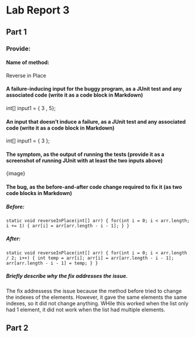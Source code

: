 # Lab Report 3

Part 1 
- 

### Provide:
#### Name of method: 
Reverse in Place 

#### A failure-inducing input for the buggy program, as a JUnit test and any associated code (write it as a code block in Markdown)
int[] input1 = { 3 , 5};


#### An input that doesn’t induce a failure, as a JUnit test and any associated code (write it as a code block in Markdown)
int[] input1 = { 3 };

#### The symptom, as the output of running the tests (provide it as a screenshot of running JUnit with at least the two inputs above)
{image} 

#### The bug, as the before-and-after code change required to fix it (as two code blocks in Markdown)
##### Before: 

`
static void reverseInPlace(int[] arr) {
  for(int i = 0; i < arr.length; i += 1) {
    arr[i] = arr[arr.length - i - 1];
  }
}
`


##### After: 
`static void reverseInPlace(int[] arr) {
  for(int i = 0; i < arr.length / 2; i++) {
    int temp = arr[i];
    arr[i] = arr[arr.length - i - 1];
    arr[arr.length - i - 1] = temp;
  }
}
`

##### Briefly describe why the fix addresses the issue.
The fix addressess the issue because the method before tried to change the indexes of the elements. However, it gave the same elements the same indexes, so it did not change anything. WHile this worked when the list only had 1 element, it did not work when the list had multiple elements. 

Part 2
- 

